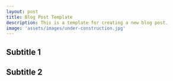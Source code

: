 ```yaml
---
layout: post
title: Blog Post Template
description: This is a template for creating a new blog post.
image: 'assets/images/under-construction.jpg'
---
```


## Subtitle 1

## Subtitle 2
